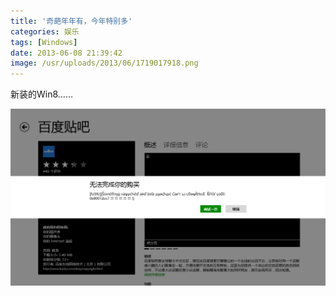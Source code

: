 ```yaml
---
title: '奇葩年年有，今年特别多'
categories: 娱乐
tags: [Windows]
date: 2013-06-08 21:39:42
image: /usr/uploads/2013/06/1719017918.png
---
```

新装的Win8……

![beautiful-error.png](../../../../usr/uploads/2013/06/1719017918.png)
